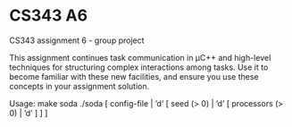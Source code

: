 # CS343 A6

CS343 assignment 6 - group project

This assignment continues task communication in µC++ and high-level techniques for structuring complex interactions
among tasks. Use it to become familiar with these new facilities, and ensure you use these concepts in your assignment solution.

Usage:	make soda
	./soda [ config-file | ’d’ [ seed (> 0) | ’d’ [ processors (> 0) | ’d’ ] ] ]
